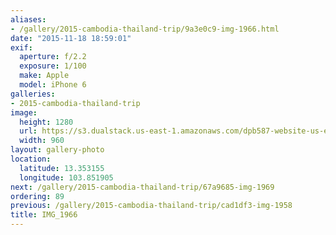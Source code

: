 ```yaml
---
aliases:
- /gallery/2015-cambodia-thailand-trip/9a3e0c9-img-1966.html
date: "2015-11-18 18:59:01"
exif:
  aperture: f/2.2
  exposure: 1/100
  make: Apple
  model: iPhone 6
galleries:
- 2015-cambodia-thailand-trip
image:
  height: 1280
  url: https://s3.dualstack.us-east-1.amazonaws.com/dpb587-website-us-east-1/asset/gallery/2015-cambodia-thailand-trip/9a3e0c9-img-1966~1280.jpg
  width: 960
layout: gallery-photo
location:
  latitude: 13.353155
  longitude: 103.851905
next: /gallery/2015-cambodia-thailand-trip/67a9685-img-1969
ordering: 89
previous: /gallery/2015-cambodia-thailand-trip/cad1df3-img-1958
title: IMG_1966
---
```

